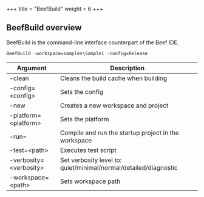 +++
title = "BeefBuild"
weight = 6
+++

## BeefBuild overview

BeefBuild is the command-line interface counterpart of the Beef IDE.

```
BeefBuild -workspace=samples\Sample1 -config=Release
```

|Argument    |Description      |
|----|------|
|-clean|Cleans the build cache when building|
|-config=&lt;config>|Sets the config|
|-new|Creates a new workspace and project|
|-platform=&lt;platform>|Sets the platform|
|-run=|Compile and run the startup project in the workspace|
|-test=&lt;path>|Executes test script|
|-verbosity=&lt;verbosity>|Set verbosity level to: quiet/minimal/normal/detailed/diagnostic|
|-workspace=&lt;path>|Sets workspace path|

